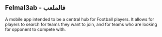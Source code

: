 ## Felmal3ab - فالملعب

A mobile app intended to be a central hub for Football players. It allows for players to search for teams they want to join, and for teams who are looking for opponent to compete with.
